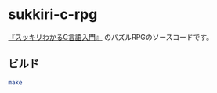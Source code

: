 # sukkiri-c-rpg

[『スッキリわかるC言語入門』](https://book.impress.co.jp/books/1111101149) のパズルRPGのソースコードです。

## ビルド
```bash
make
```
